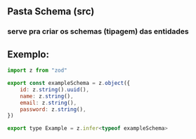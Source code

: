 ## Pasta Schema (src)
### serve pra criar os schemas (tipagem) das entidades
## Exemplo:

```js
import z from "zod"

export const exampleSchema = z.object({
	id: z.string().uuid(),
	name: z.string(),
	email: z.string(),
	password: z.string(),
})

export type Example = z.infer<typeof exampleSchema>

```